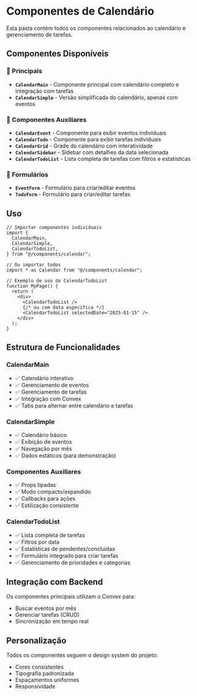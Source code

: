 # Componentes de Calendário

Esta pasta contém todos os componentes relacionados ao calendário e gerenciamento de tarefas.

## Componentes Disponíveis

### 📅 Principais

- **`CalendarMain`** - Componente principal com calendário completo e integração com tarefas
- **`CalendarSimple`** - Versão simplificada do calendário, apenas com eventos

### 🧩 Componentes Auxiliares

- **`CalendarEvent`** - Componente para exibir eventos individuais
- **`CalendarTodo`** - Componente para exibir tarefas individuais
- **`CalendarGrid`** - Grade do calendário com interatividade
- **`CalendarSidebar`** - Sidebar com detalhes da data selecionada
- **`CalendarTodoList`** - Lista completa de tarefas com filtros e estatísticas

### 📝 Formulários

- **`EventForm`** - Formulário para criar/editar eventos
- **`TodoForm`** - Formulário para criar/editar tarefas

## Uso

```tsx
// Importar componentes individuais
import {
  CalendarMain,
  CalendarSimple,
  CalendarTodoList,
} from "@/components/calendar";

// Ou importar todos
import * as Calendar from "@/components/calendar";

// Exemplo de uso do CalendarTodoList
function MyPage() {
  return (
    <div>
      <CalendarTodoList />
      {/* ou com data específica */}
      <CalendarTodoList selectedDate="2025-01-15" />
    </div>
  );
}
```

## Estrutura de Funcionalidades

### CalendarMain

- ✅ Calendário interativo
- ✅ Gerenciamento de eventos
- ✅ Gerenciamento de tarefas
- ✅ Integração com Convex
- ✅ Tabs para alternar entre calendário e tarefas

### CalendarSimple

- ✅ Calendário básico
- ✅ Exibição de eventos
- ✅ Navegação por mês
- ✅ Dados estáticos (para demonstração)

### Componentes Auxiliares

- ✅ Props tipadas
- ✅ Modo compacto/expandido
- ✅ Callbacks para ações
- ✅ Estilização consistente

### CalendarTodoList

- ✅ Lista completa de tarefas
- ✅ Filtros por data
- ✅ Estatísticas de pendentes/concluídas
- ✅ Formulário integrado para criar tarefas
- ✅ Gerenciamento de prioridades e categorias

## Integração com Backend

Os componentes principais utilizam o Convex para:

- Buscar eventos por mês
- Gerenciar tarefas (CRUD)
- Sincronização em tempo real

## Personalização

Todos os componentes seguem o design system do projeto:

- Cores consistentes
- Tipografia padronizada
- Espaçamentos uniformes
- Responsividade
